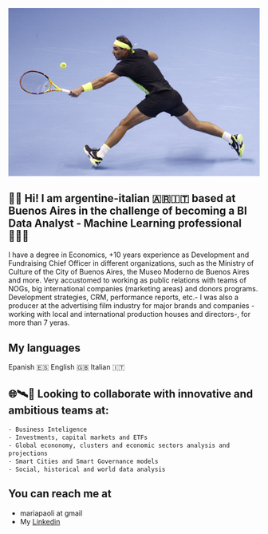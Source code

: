 ![hola](./4XUPBSKFUJIANKBOIDHJEED3I4.jpg)

## 👋🏽 Hi! I am argentine-italian 🇦🇷🇮🇹 based at Buenos Aires in the challenge of becoming a BI Data Analyst - Machine Learning professional 👩🏻‍🚀 

I have a degree in Economics, +10 years experience as Development and Fundraising Chief Officer in different organizations, such as the Ministry of Culture of the City of Buenos Aires, the Museo Moderno de Buenos Aires and more. Very accustomed to working as public relations with teams of NOGs, big international companies (marketing areas) and donors programs. Development strategies, CRM, performance reports, etc.-
I was also a producer at the advertising film industry for major brands and companies -working with local and international production houses and directors-, for more than 7 yeras.
  
## My languages <br>
Epanish 🇪🇸 English 🇬🇧 Italian 🇮🇹 

## 🌐🛰💎 Looking to collaborate with innovative and ambitious teams at: <br>
    - Business Inteligence
    - Investments, capital markets and ETFs
    - Global econonomy, clusters and economic sectors analysis and projections 
    - Smart Cities and Smart Governance models
    - Social, historical and world data analysis
    
## You can reach me at

* mariapaoli at gmail
* My [Linkedin](https://www.linkedin.com/in/mariapaoli)
